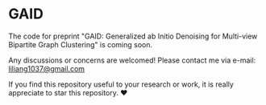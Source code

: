 # GAID
The code for preprint "GAID: Generalized ab Initio Denoising for Multi-view Bipartite Graph Clustering" is coming soon.    

Any discussions or concerns are welcomed! Please contact me via e-mail: liliang1037@gmail.com  

If you find this repository useful to your research or work, it is really appreciate to star this repository. ❤️  
